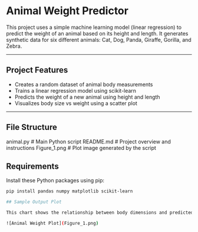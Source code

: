 # Animal Weight Predictor

This project uses a simple machine learning model (linear regression) to predict the weight of an animal based on its height and length. It generates synthetic data for six different animals: Cat, Dog, Panda, Giraffe, Gorilla, and Zebra.

---

## Project Features

- Creates a random dataset of animal body measurements
- Trains a linear regression model using scikit-learn
- Predicts the weight of a new animal using height and length
- Visualizes body size vs weight using a scatter plot

---

## File Structure
animal.py # Main Python script
README.md # Project overview and instructions
Figure_1.png # Plot image generated by the script

## Requirements
Install these Python packages using pip:
```bash
pip install pandas numpy matplotlib scikit-learn

## Sample Output Plot

This chart shows the relationship between body dimensions and predicted animal weight.

![Animal Weight Plot](Figure_1.png)
